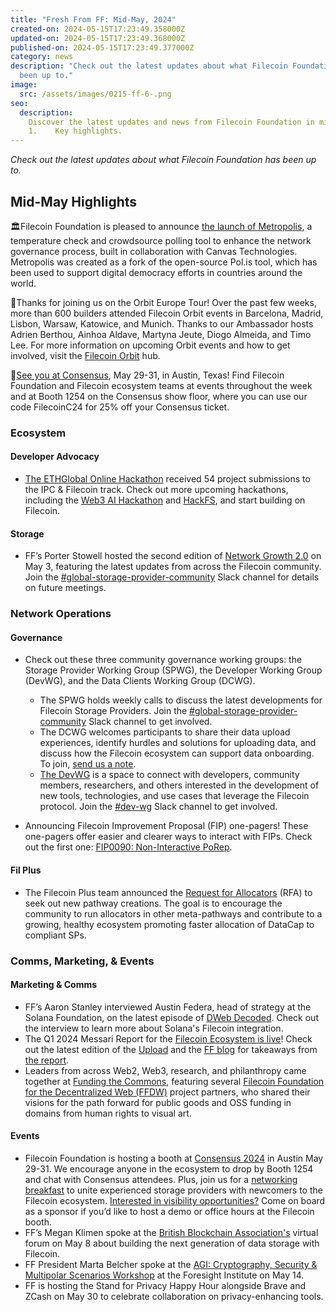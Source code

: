 ```yaml
---
title: "Fresh From FF: Mid-May, 2024"
created-on: 2024-05-15T17:23:49.358000Z
updated-on: 2024-05-15T17:23:49.368000Z
published-on: 2024-05-15T17:23:49.377000Z
category: news
description: "Check out the latest updates about what Filecoin Foundation has
  been up to."
image:
  src: /assets/images/0215-ff-6-.png
seo:
  description:
    Discover the latest updates and news from Filecoin Foundation in mid-May
    1.    Key highlights.
---
```


_Check out the latest updates about what Filecoin Foundation has been up to._

## Mid-May Highlights

🏛️Filecoin Foundation is pleased to announce [the launch of Metropolis](/blog/empowering-governance-the-launch-of-metropolis-to-the-filecoin-community), a temperature check and crowdsource polling tool to enhance the network governance process, built in collaboration with Canvas Technologies. Metropolis was created as a fork of the open-source Pol.is tool, which has been used to support digital democracy efforts in countries around the world.

🏰Thanks for joining us on the Orbit Europe Tour! Over the past few weeks, more than 600 builders attended Filecoin Orbit events in Barcelona, Madrid, Lisbon, Warsaw, Katowice, and Munich. Thanks to our Ambassador hosts Adrien Berthou, Ainhoa Aldave, Martyna Jeute, Diogo Almeida, and Timo Lee. For more information on upcoming Orbit events and how to get involved, visit the [Filecoin Orbit](https://hub.fil.org/orbit) hub.

🌵[See you at Consensus](https://hub.fil.org/consensus-24), May 29-31, in Austin, Texas! Find Filecoin Foundation and Filecoin ecosystem teams at events throughout the week and at Booth 1254 on the Consensus show floor, where you can use our code FilecoinC24 for 25% off your Consensus ticket.

### Ecosystem

#### Developer Advocacy

- [The ETHGlobal Online Hackathon](https://ethglobal.com/events/scaling2024/prizes/filecoin) received 54 project submissions to the IPC & Filecoin track. Check out more upcoming hackathons, including the [Web3 AI Hackathon](https://www.encode.club/web3-ai-hackathon) and [HackFS](https://ethglobal.com/events/hackfs2024), and start building on Filecoin.

#### Storage

- FF’s Porter Stowell hosted the second edition of [Network Growth 2.0](https://filecoinproject.slack.com/archives/C02GQUMFQVA/p1714755293102279) on May 3, featuring the latest updates from across the Filecoin community. Join the [\#global-storage-provider-community](https://filecoinproject.slack.com/archives/C02GQUMFQVA) Slack channel for details on future meetings.

### Network Operations

#### Governance

- Check out these three community governance working groups: the Storage Provider Working Group (SPWG), the Developer Working Group (DevWG), and the Data Clients Working Group (DCWG).

  - The SPWG holds weekly calls to discuss the latest developments for Filecoin Storage Providers. Join the [\#global-storage-provider-community](https://filecoinproject.slack.com/archives/C02GQUMFQVA) Slack channel to get involved.
  - The DCWG welcomes participants to share their data upload experiences, identify hurdles and solutions for uploading data, and discuss how the Filecoin ecosystem can support data onboarding. To join, [send us a note](mailto:dataclients@fil.org).
  - [The DevWG](https://github.com/filecoin-project/DeveloperWG) is a space to connect with developers, community members, researchers, and others interested in the development of new tools, technologies, and use cases that leverage the Filecoin protocol. Join the [\#dev-wg](https://filecoinproject.slack.com/archives/C06G5K8H3J7) Slack channel to get involved.

- Announcing Filecoin Improvement Proposal (FIP) one-pagers! These one-pagers offer easier and clearer ways to interact with FIPs. Check out the first one: [FIP0090: Non-Interactive PoRep](https://x.com/fil_gov/status/1787559347519709525).

#### Fil Plus

- The Filecoin Plus team announced the [Request for Allocators](https://blog.allocator.tech/2024/04/allocator-tech-blog.html) (RFA) to seek out new pathway creations. The goal is to encourage the community to run allocators in other meta-pathways and contribute to a growing, healthy ecosystem promoting faster allocation of DataCap to compliant SPs.

### Comms, Marketing, & Events

#### Marketing & Comms

- FF’s Aaron Stanley interviewed Austin Federa, head of strategy at the Solana Foundation, on the latest episode of [DWeb Decoded](https://www.youtube.com/watch?v=_yMmmISZG2Q). Check out the interview to learn more about Solana's Filecoin integration.
- The Q1 2024 Messari Report for the [Filecoin Ecosystem is live](https://x.com/MessariCrypto/status/1784954174523822215)! Check out the latest edition of the [Upload](https://upload.fil.org/p/network-insights-messaris-q1-2024-filecoin-report) and the [FF blog](/blog/deep-dive-on-messaris-q1-filecoin-ecosystem-report) for takeaways from [the report](https://messari.io/project/filecoin/quarterly-reports/q1-2024).
- Leaders from across Web2, Web3, research, and philanthropy came together at [Funding the Commons](https://fundingthecommons.io/), featuring several [Filecoin Foundation for the Decentralized Web (FFDW)](https://ffdweb.org/blog/seeding-sustainable-growth-for-public-goods-in-tech-insights-from-funding-the-commons/) project partners, who shared their visions for the path forward for public goods and OSS funding in domains from human rights to visual art.

#### Events

- Filecoin Foundation is hosting a booth at [Consensus 2024](https://hub.fil.org/consensus-24) in Austin May 29-31. We encourage anyone in the ecosystem to drop by Booth 1254 and chat with Consensus attendees. Plus, join us for a [networking breakfast](https://lu.ma/25xqaafl) to unite experienced storage providers with newcomers to the Filecoin ecosystem. [Interested in visibility opportunities?](https://www.figma.com/proto/xgD4VyeM4jUaWcdTgGbYMi/Consensus-24?page-id=85%3A489&type=design&node-id=85-789&viewport=1021%2C723%2C0.09&t=kGGdBaoXl8oT73IC-1&scaling=contain) Come on board as a sponsor if you’d like to host a demo or office hours at the Filecoin booth.
- FF’s Megan Klimen spoke at the [British Blockchain Association's](https://britishblockchainassociation.org/about/) virtual forum on May 8 about building the next generation of data storage with Filecoin.
- FF President Marta Belcher spoke at the [AGI: Cryptography, Security & Multipolar Scenarios Workshop](https://foresight.org/2024-intelligent-cooperation-workshop/) at the Foresight Institute on May 14.
- FF is hosting the Stand for Privacy Happy Hour alongside Brave and ZCash on May 30 to celebrate collaboration on privacy-enhancing tools.
